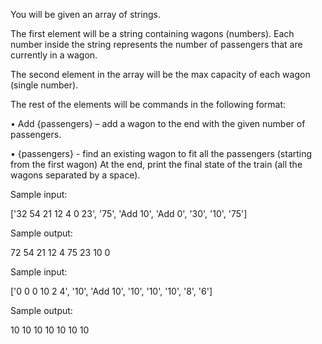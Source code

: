 You will be given an array of strings.

The first element will be a string containing wagons (numbers). Each number inside the string represents the
number of passengers that are currently in a wagon.

The second element in the array will be the max capacity of each wagon (single number).

The rest of the elements will be commands in the following format:

• Add {passengers} – add a wagon to the end with the given number of passengers.

• {passengers} - find an existing wagon to fit all the passengers (starting from the first wagon)
At the end, print the final state of the train (all the wagons separated by a space).


Sample input:

['32 54 21 12 4 0 23',
'75',
'Add 10',
'Add 0',
'30',
'10',
'75']

Sample output:

72 54 21 12 4 75 23 10 0

Sample input:

['0 0 0 10 2 4',
'10',
'Add 10',
'10',
'10',
'10',
'8',
'6']

Sample output:

10 10 10 10 10 10 10
